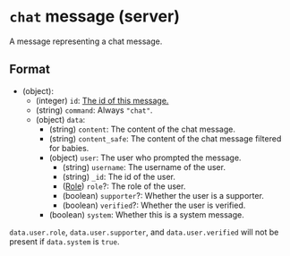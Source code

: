 # `chat` message (server)

A message representing a chat message.

## Format

* (object):
    * (integer) `id`: [The id of this message.](../Ribbon.md#id-messages)
    * (string) `command`: Always `"chat"`.
    * (object) `data`:
        * (string) `content`: The content of the chat message.
        * (string) `content_safe`: The content of the chat message filtered for babies.
        * (object) `user`: The user who prompted the message.
            * (string) `username`: The username of the user.
            * (string) `_id`: The id of the user.
            * ([Role](../Data/Role.md)) `role`?: The role of the user.
            * (boolean) `supporter`?: Whether the user is a supporter.
            * (boolean) `verified`?: Whether the user is verified.
        * (boolean) `system`: Whether this is a system message.

`data.user.role`, `data.user.supporter`, and `data.user.verified` will not be present if `data.system` is `true`.